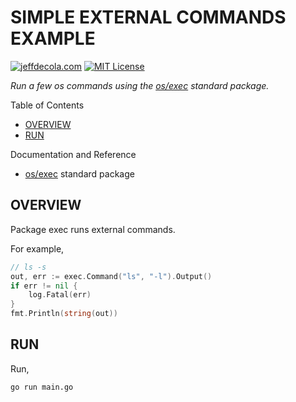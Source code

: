 # SIMPLE EXTERNAL COMMANDS EXAMPLE

[![jeffdecola.com](https://img.shields.io/badge/website-jeffdecola.com-blue)](https://jeffdecola.com)
[![MIT License](https://img.shields.io/:license-mit-blue.svg)](https://jeffdecola.mit-license.org)

_Run a few os commands using the
[os/exec](https://pkg.go.dev/os/exec)
standard package._

Table of Contents

* [OVERVIEW](https://github.com/JeffDeCola/my-go-examples/tree/master/go-runtime/interact-host-os/simple-os-interactions#overview)
* [RUN](https://github.com/JeffDeCola/my-go-examples/tree/master/go-runtime/interact-host-os/simple-os-interactions#run)

Documentation and Reference

* [os/exec](https://pkg.go.dev/os/exec)
  standard package

## OVERVIEW

Package exec runs external commands.

For example,

```go
// ls -s
out, err := exec.Command("ls", "-l").Output()
if err != nil {
    log.Fatal(err)
}
fmt.Println(string(out))
```

## RUN

Run,

```bash
go run main.go
```

